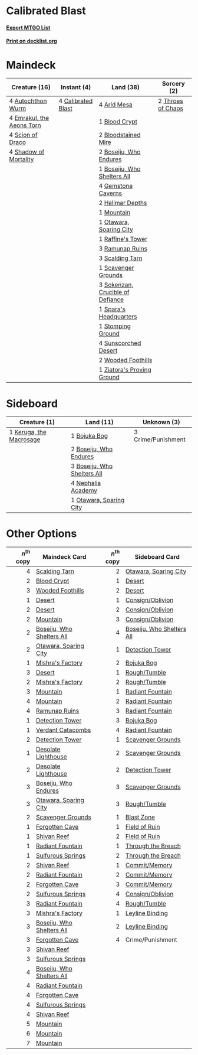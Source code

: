 # Calibrated Blast

#### [Export MTGO List](../collection/Calibrated%20Blast/Calibrated%20Blast.txt)
#### [Print on decklist.org](http://decklist.org/?deckmain=4%09Arid%20Mesa%0A4%09Autochthon%20Wurm%0A1%09Blood%20Crypt%0A2%09Bloodstained%20Mire%0A2%09Boseiju,%20Who%20Endures%0A1%09Boseiju,%20Who%20Shelters%20All%0A4%09Calibrated%20Blast%0A4%09Emrakul,%20the%20Aeons%20Torn%0A4%09Gemstone%20Caverns%0A2%09Halimar%20Depths%0A1%09Mountain%0A1%09Otawara,%20Soaring%20City%0A1%09Raffine's%20Tower%0A3%09Ramunap%20Ruins%0A3%09Scalding%20Tarn%0A1%09Scavenger%20Grounds%0A4%09Scion%20of%20Draco%0A4%09Shadow%20of%20Mortality%0A3%09Sokenzan,%20Crucible%20of%20Defiance%0A1%09Spara's%20Headquarters%0A1%09Stomping%20Ground%0A4%09Sunscorched%20Desert%0A2%09Throes%20of%20Chaos%0A2%09Wooded%20Foothills%0A1%09Ziatora's%20Proving%20Ground&deckside=1%09Bojuka%20Bog%0A2%09Boseiju,%20Who%20Endures%0A3%09Boseiju,%20Who%20Shelters%20All%0A3%09Crime/Punishment%0A1%09Keruga,%20the%20Macrosage%0A4%09Nephalia%20Academy%0A1%09Otawara,%20Soaring%20City)
# Maindeck

|                                           Creature (16)                                            |                                         Instant (4)                                         |                                                 Land (38)                                                 |                                        Sorcery (2)                                         |
|----------------------------------------------------------------------------------------------------|---------------------------------------------------------------------------------------------|-----------------------------------------------------------------------------------------------------------|--------------------------------------------------------------------------------------------|
|4 [Autochthon Wurm](http://gatherer.wizards.com/Pages/Card/Details.aspx?multiverseid=89096)         |4 [Calibrated Blast](http://gatherer.wizards.com/Pages/Card/Details.aspx?multiverseid=522194)|4 [Arid Mesa](http://gatherer.wizards.com/Pages/Card/Details.aspx?multiverseid=405092)                     |2 [Throes of Chaos](http://gatherer.wizards.com/Pages/Card/Details.aspx?multiverseid=464099)|
|4 [Emrakul, the Aeons Torn](http://gatherer.wizards.com/Pages/Card/Details.aspx?multiverseid=397905)|                                                                                             |1 [Blood Crypt](http://gatherer.wizards.com/Pages/Card/Details.aspx?multiverseid=97102)                    |                                                                                            |
|4 [Scion of Draco](http://gatherer.wizards.com/Pages/Card/Details.aspx?multiverseid=522310)         |                                                                                             |2 [Bloodstained Mire](http://gatherer.wizards.com/Pages/Card/Details.aspx?multiverseid=405094)             |                                                                                            |
|4 [Shadow of Mortality](http://gatherer.wizards.com/Pages/Card/Details.aspx?multiverseid=555295)    |                                                                                             |2 [Boseiju, Who Endures](http://gatherer.wizards.com/Pages/Card/Details.aspx?multiverseid=548579)          |                                                                                            |
|                                                                                                    |                                                                                             |1 [Boseiju, Who Shelters All](http://gatherer.wizards.com/Pages/Card/Details.aspx?multiverseid=75305)      |                                                                                            |
|                                                                                                    |                                                                                             |4 [Gemstone Caverns](http://gatherer.wizards.com/Pages/Card/Details.aspx?multiverseid=122094)              |                                                                                            |
|                                                                                                    |                                                                                             |2 [Halimar Depths](http://gatherer.wizards.com/Pages/Card/Details.aspx?multiverseid=451208)                |                                                                                            |
|                                                                                                    |                                                                                             |1 [Mountain](http://gatherer.wizards.com/Pages/Card/Details.aspx?multiverseid=439859)                      |                                                                                            |
|                                                                                                    |                                                                                             |1 [Otawara, Soaring City](http://gatherer.wizards.com/Pages/Card/Details.aspx?multiverseid=548584)         |                                                                                            |
|                                                                                                    |                                                                                             |1 [Raffine's Tower](http://gatherer.wizards.com/Pages/Card/Details.aspx?multiverseid=555455)               |                                                                                            |
|                                                                                                    |                                                                                             |3 [Ramunap Ruins](http://gatherer.wizards.com/Pages/Card/Details.aspx?multiverseid=430870)                 |                                                                                            |
|                                                                                                    |                                                                                             |3 [Scalding Tarn](http://gatherer.wizards.com/Pages/Card/Details.aspx?multiverseid=405107)                 |                                                                                            |
|                                                                                                    |                                                                                             |1 [Scavenger Grounds](http://gatherer.wizards.com/Pages/Card/Details.aspx?multiverseid=430871)             |                                                                                            |
|                                                                                                    |                                                                                             |3 [Sokenzan, Crucible of Defiance](http://gatherer.wizards.com/Pages/Card/Details.aspx?multiverseid=548589)|                                                                                            |
|                                                                                                    |                                                                                             |1 [Spara's Headquarters](http://gatherer.wizards.com/Pages/Card/Details.aspx?multiverseid=555458)          |                                                                                            |
|                                                                                                    |                                                                                             |1 [Stomping Ground](http://gatherer.wizards.com/Pages/Card/Details.aspx?multiverseid=405110)               |                                                                                            |
|                                                                                                    |                                                                                             |4 [Sunscorched Desert](http://gatherer.wizards.com/Pages/Card/Details.aspx?multiverseid=426951)            |                                                                                            |
|                                                                                                    |                                                                                             |2 [Wooded Foothills](http://gatherer.wizards.com/Pages/Card/Details.aspx?multiverseid=405116)              |                                                                                            |
|                                                                                                    |                                                                                             |1 [Ziatora's Proving Ground](http://gatherer.wizards.com/Pages/Card/Details.aspx?multiverseid=555462)      |                                                                                            |


# Sideboard

|                                           Creature (1)                                           |                                              Land (11)                                              |   Unknown (3)    |
|--------------------------------------------------------------------------------------------------|-----------------------------------------------------------------------------------------------------|------------------|
|1 [Keruga, the Macrosage](http://gatherer.wizards.com/Pages/Card/Details.aspx?multiverseid=479745)|1 [Bojuka Bog](http://gatherer.wizards.com/Pages/Card/Details.aspx?multiverseid=376269)              |3 Crime/Punishment|
|                                                                                                  |2 [Boseiju, Who Endures](http://gatherer.wizards.com/Pages/Card/Details.aspx?multiverseid=548579)    |                  |
|                                                                                                  |3 [Boseiju, Who Shelters All](http://gatherer.wizards.com/Pages/Card/Details.aspx?multiverseid=75305)|                  |
|                                                                                                  |4 [Nephalia Academy](http://gatherer.wizards.com/Pages/Card/Details.aspx?multiverseid=414512)        |                  |
|                                                                                                  |1 [Otawara, Soaring City](http://gatherer.wizards.com/Pages/Card/Details.aspx?multiverseid=548584)   |                  |


# Other Options

|*n*<sup>th</sup> copy|                                           Maindeck Card                                           |*n*<sup>th</sup> copy|                                          Sideboard Card                                           |
|--------------------:|---------------------------------------------------------------------------------------------------|--------------------:|---------------------------------------------------------------------------------------------------|
|                    4|[Scalding Tarn](http://gatherer.wizards.com/Pages/Card/Details.aspx?multiverseid=405107)           |                    2|[Otawara, Soaring City](http://gatherer.wizards.com/Pages/Card/Details.aspx?multiverseid=548584)   |
|                    2|[Blood Crypt](http://gatherer.wizards.com/Pages/Card/Details.aspx?multiverseid=97102)              |                    1|[Desert](http://gatherer.wizards.com/Pages/Card/Details.aspx?multiverseid=986)                     |
|                    3|[Wooded Foothills](http://gatherer.wizards.com/Pages/Card/Details.aspx?multiverseid=405116)        |                    2|[Desert](http://gatherer.wizards.com/Pages/Card/Details.aspx?multiverseid=986)                     |
|                    1|[Desert](http://gatherer.wizards.com/Pages/Card/Details.aspx?multiverseid=986)                     |                    1|[Consign/Oblivion](http://gatherer.wizards.com/Pages/Card/Details.aspx?multiverseid=430838)        |
|                    2|[Desert](http://gatherer.wizards.com/Pages/Card/Details.aspx?multiverseid=986)                     |                    2|[Consign/Oblivion](http://gatherer.wizards.com/Pages/Card/Details.aspx?multiverseid=430838)        |
|                    2|[Mountain](http://gatherer.wizards.com/Pages/Card/Details.aspx?multiverseid=439859)                |                    3|[Consign/Oblivion](http://gatherer.wizards.com/Pages/Card/Details.aspx?multiverseid=430838)        |
|                    2|[Boseiju, Who Shelters All](http://gatherer.wizards.com/Pages/Card/Details.aspx?multiverseid=75305)|                    4|[Boseiju, Who Shelters All](http://gatherer.wizards.com/Pages/Card/Details.aspx?multiverseid=75305)|
|                    2|[Otawara, Soaring City](http://gatherer.wizards.com/Pages/Card/Details.aspx?multiverseid=548584)   |                    1|[Detection Tower](http://gatherer.wizards.com/Pages/Card/Details.aspx?multiverseid=447386)         |
|                    1|[Mishra's Factory](http://gatherer.wizards.com/Pages/Card/Details.aspx?multiverseid=2387)          |                    2|[Bojuka Bog](http://gatherer.wizards.com/Pages/Card/Details.aspx?multiverseid=376269)              |
|                    3|[Desert](http://gatherer.wizards.com/Pages/Card/Details.aspx?multiverseid=986)                     |                    1|[Rough/Tumble](http://gatherer.wizards.com/Pages/Card/Details.aspx?multiverseid=376475)            |
|                    2|[Mishra's Factory](http://gatherer.wizards.com/Pages/Card/Details.aspx?multiverseid=2387)          |                    2|[Rough/Tumble](http://gatherer.wizards.com/Pages/Card/Details.aspx?multiverseid=376475)            |
|                    3|[Mountain](http://gatherer.wizards.com/Pages/Card/Details.aspx?multiverseid=439859)                |                    1|[Radiant Fountain](http://gatherer.wizards.com/Pages/Card/Details.aspx?multiverseid=438810)        |
|                    4|[Mountain](http://gatherer.wizards.com/Pages/Card/Details.aspx?multiverseid=439859)                |                    2|[Radiant Fountain](http://gatherer.wizards.com/Pages/Card/Details.aspx?multiverseid=438810)        |
|                    4|[Ramunap Ruins](http://gatherer.wizards.com/Pages/Card/Details.aspx?multiverseid=430870)           |                    3|[Radiant Fountain](http://gatherer.wizards.com/Pages/Card/Details.aspx?multiverseid=438810)        |
|                    1|[Detection Tower](http://gatherer.wizards.com/Pages/Card/Details.aspx?multiverseid=447386)         |                    3|[Bojuka Bog](http://gatherer.wizards.com/Pages/Card/Details.aspx?multiverseid=376269)              |
|                    1|[Verdant Catacombs](http://gatherer.wizards.com/Pages/Card/Details.aspx?multiverseid=405113)       |                    4|[Radiant Fountain](http://gatherer.wizards.com/Pages/Card/Details.aspx?multiverseid=438810)        |
|                    2|[Detection Tower](http://gatherer.wizards.com/Pages/Card/Details.aspx?multiverseid=447386)         |                    1|[Scavenger Grounds](http://gatherer.wizards.com/Pages/Card/Details.aspx?multiverseid=430871)       |
|                    1|[Desolate Lighthouse](http://gatherer.wizards.com/Pages/Card/Details.aspx?multiverseid=240147)     |                    2|[Scavenger Grounds](http://gatherer.wizards.com/Pages/Card/Details.aspx?multiverseid=430871)       |
|                    2|[Desolate Lighthouse](http://gatherer.wizards.com/Pages/Card/Details.aspx?multiverseid=240147)     |                    2|[Detection Tower](http://gatherer.wizards.com/Pages/Card/Details.aspx?multiverseid=447386)         |
|                    3|[Boseiju, Who Endures](http://gatherer.wizards.com/Pages/Card/Details.aspx?multiverseid=548579)    |                    3|[Scavenger Grounds](http://gatherer.wizards.com/Pages/Card/Details.aspx?multiverseid=430871)       |
|                    3|[Otawara, Soaring City](http://gatherer.wizards.com/Pages/Card/Details.aspx?multiverseid=548584)   |                    3|[Rough/Tumble](http://gatherer.wizards.com/Pages/Card/Details.aspx?multiverseid=376475)            |
|                    2|[Scavenger Grounds](http://gatherer.wizards.com/Pages/Card/Details.aspx?multiverseid=430871)       |                    1|[Blast Zone](http://gatherer.wizards.com/Pages/Card/Details.aspx?multiverseid=461171)              |
|                    1|[Forgotten Cave](http://gatherer.wizards.com/Pages/Card/Details.aspx?multiverseid=376344)          |                    1|[Field of Ruin](http://gatherer.wizards.com/Pages/Card/Details.aspx?multiverseid=435415)           |
|                    1|[Shivan Reef](http://gatherer.wizards.com/Pages/Card/Details.aspx?multiverseid=129731)             |                    2|[Field of Ruin](http://gatherer.wizards.com/Pages/Card/Details.aspx?multiverseid=435415)           |
|                    1|[Radiant Fountain](http://gatherer.wizards.com/Pages/Card/Details.aspx?multiverseid=438810)        |                    1|[Through the Breach](http://gatherer.wizards.com/Pages/Card/Details.aspx?multiverseid=80250)       |
|                    1|[Sulfurous Springs](http://gatherer.wizards.com/Pages/Card/Details.aspx?multiverseid=129751)       |                    2|[Through the Breach](http://gatherer.wizards.com/Pages/Card/Details.aspx?multiverseid=80250)       |
|                    2|[Shivan Reef](http://gatherer.wizards.com/Pages/Card/Details.aspx?multiverseid=129731)             |                    1|[Commit/Memory](http://gatherer.wizards.com/Pages/Card/Details.aspx?multiverseid=426913)           |
|                    2|[Radiant Fountain](http://gatherer.wizards.com/Pages/Card/Details.aspx?multiverseid=438810)        |                    2|[Commit/Memory](http://gatherer.wizards.com/Pages/Card/Details.aspx?multiverseid=426913)           |
|                    2|[Forgotten Cave](http://gatherer.wizards.com/Pages/Card/Details.aspx?multiverseid=376344)          |                    3|[Commit/Memory](http://gatherer.wizards.com/Pages/Card/Details.aspx?multiverseid=426913)           |
|                    2|[Sulfurous Springs](http://gatherer.wizards.com/Pages/Card/Details.aspx?multiverseid=129751)       |                    4|[Consign/Oblivion](http://gatherer.wizards.com/Pages/Card/Details.aspx?multiverseid=430838)        |
|                    3|[Radiant Fountain](http://gatherer.wizards.com/Pages/Card/Details.aspx?multiverseid=438810)        |                    4|[Rough/Tumble](http://gatherer.wizards.com/Pages/Card/Details.aspx?multiverseid=376475)            |
|                    3|[Mishra's Factory](http://gatherer.wizards.com/Pages/Card/Details.aspx?multiverseid=2387)          |                    1|[Leyline Binding](http://gatherer.wizards.com/Pages/Card/Details.aspx?multiverseid=574504)         |
|                    3|[Boseiju, Who Shelters All](http://gatherer.wizards.com/Pages/Card/Details.aspx?multiverseid=75305)|                    2|[Leyline Binding](http://gatherer.wizards.com/Pages/Card/Details.aspx?multiverseid=574504)         |
|                    3|[Forgotten Cave](http://gatherer.wizards.com/Pages/Card/Details.aspx?multiverseid=376344)          |                    4|Crime/Punishment                                                                                   |
|                    3|[Shivan Reef](http://gatherer.wizards.com/Pages/Card/Details.aspx?multiverseid=129731)             |                     |                                                                                                   |
|                    3|[Sulfurous Springs](http://gatherer.wizards.com/Pages/Card/Details.aspx?multiverseid=129751)       |                     |                                                                                                   |
|                    4|[Boseiju, Who Shelters All](http://gatherer.wizards.com/Pages/Card/Details.aspx?multiverseid=75305)|                     |                                                                                                   |
|                    4|[Radiant Fountain](http://gatherer.wizards.com/Pages/Card/Details.aspx?multiverseid=438810)        |                     |                                                                                                   |
|                    4|[Forgotten Cave](http://gatherer.wizards.com/Pages/Card/Details.aspx?multiverseid=376344)          |                     |                                                                                                   |
|                    4|[Sulfurous Springs](http://gatherer.wizards.com/Pages/Card/Details.aspx?multiverseid=129751)       |                     |                                                                                                   |
|                    4|[Shivan Reef](http://gatherer.wizards.com/Pages/Card/Details.aspx?multiverseid=129731)             |                     |                                                                                                   |
|                    5|[Mountain](http://gatherer.wizards.com/Pages/Card/Details.aspx?multiverseid=439859)                |                     |                                                                                                   |
|                    6|[Mountain](http://gatherer.wizards.com/Pages/Card/Details.aspx?multiverseid=439859)                |                     |                                                                                                   |
|                    7|[Mountain](http://gatherer.wizards.com/Pages/Card/Details.aspx?multiverseid=439859)                |                     |                                                                                                   |

